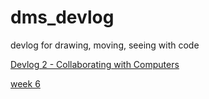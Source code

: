 # dms_devlog
devlog for drawing, moving, seeing with code

[Devlog 2 - Collaborating with Computers](https://montanaedamone.github.io/dms_devlog/devlog2)

[week 6](https://montanaedamone.github.io/dms_devlog/Week%206)

